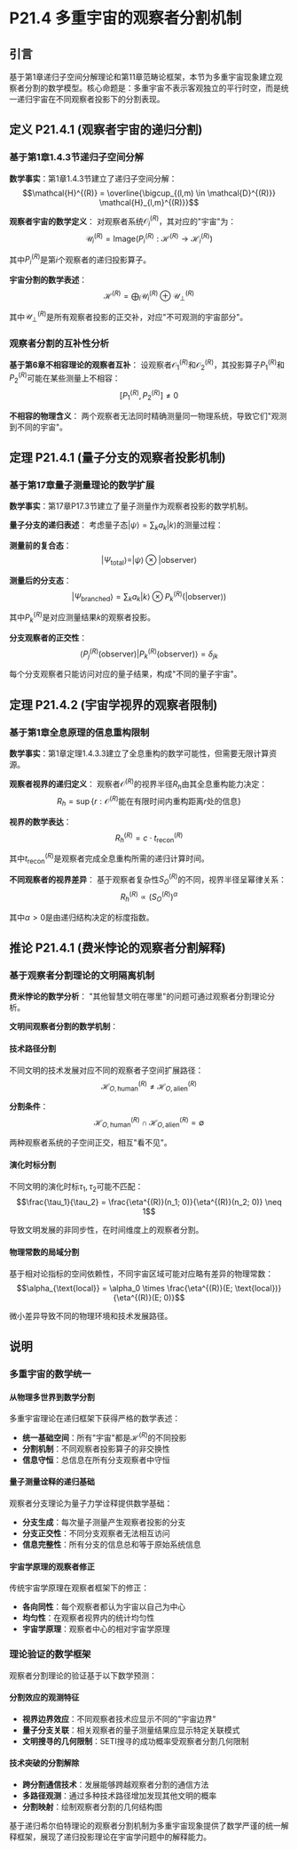 # P21.4 多重宇宙的观察者分割机制

## 引言

基于第1章递归子空间分解理论和第11章范畴论框架，本节为多重宇宙现象建立观察者分割的数学模型。核心命题是：多重宇宙不表示客观独立的平行时空，而是统一递归宇宙在不同观察者投影下的分割表现。

## 定义 P21.4.1 (观察者宇宙的递归分割)

### 基于第1章1.4.3节递归子空间分解

**数学事实**：第1章1.4.3节建立了递归子空间分解：
$$\mathcal{H}^{(R)} = \overline{\bigcup_{(l,m) \in \mathcal{D}^{(R)}} \mathcal{H}_{l,m}^{(R)}}$$

**观察者宇宙的数学定义**：
对观察者系统$\mathcal{O}_i^{(R)}$，其对应的"宇宙"为：
$$\mathcal{U}_i^{(R)} = \text{Image}(P_i^{(R)}: \mathcal{H}^{(R)} \to \mathcal{H}_i^{(R)})$$

其中$P_i^{(R)}$是第$i$个观察者的递归投影算子。

**宇宙分割的数学表述**：
$$\mathcal{H}^{(R)} = \bigoplus_i \mathcal{U}_i^{(R)} \oplus \mathcal{U}_{\perp}^{(R)}$$

其中$\mathcal{U}_{\perp}^{(R)}$是所有观察者投影的正交补，对应"不可观测的宇宙部分"。

### 观察者分割的互补性分析

**基于第6章不相容理论的观察者互补**：
设观察者$\mathcal{O}_1^{(R)}$和$\mathcal{O}_2^{(R)}$，其投影算子$P_1^{(R)}$和$P_2^{(R)}$可能在某些测量上不相容：
$$[P_1^{(R)}, P_2^{(R)}] \neq 0$$

**不相容的物理含义**：
两个观察者无法同时精确测量同一物理系统，导致它们"观测到不同的宇宙"。

## 定理 P21.4.1 (量子分支的观察者投影机制)

### 基于第17章量子测量理论的数学扩展

**数学事实**：第17章P17.3节建立了量子测量作为观察者投影的数学机制。

**量子分支的递归表述**：
考虑量子态$|\psi\rangle = \sum_k a_k |k\rangle$的测量过程：

**测量前的复合态**：
$$|\Psi_{\text{total}}\rangle = |\psi\rangle \otimes |\text{observer}\rangle$$

**测量后的分支态**：
$$|\Psi_{\text{branched}}\rangle = \sum_k a_k |k\rangle \otimes P_k^{(R)}(|\text{observer}\rangle)$$

其中$P_k^{(R)}$是对应测量结果$k$的观察者投影。

**分支观察者的正交性**：
$$\langle P_j^{(R)}(\text{observer}) | P_k^{(R)}(\text{observer}) \rangle = \delta_{jk}$$

每个分支观察者只能访问对应的量子结果，构成"不同的量子宇宙"。

## 定理 P21.4.2 (宇宙学视界的观察者限制)

### 基于第1章全息原理的信息重构限制

**数学事实**：第1章定理1.4.3.3建立了全息重构的数学可能性，但需要无限计算资源。

**观察者视界的递归定义**：
观察者$\mathcal{O}^{(R)}$的视界半径$R_h$由其全息重构能力决定：
$$R_h = \sup\{r : \mathcal{O}^{(R)}\text{能在有限时间内重构距离}r\text{处的信息}\}$$

**视界的数学表达**：
$$R_h^{(R)} = c \cdot t_{\text{recon}}^{(R)}$$

其中$t_{\text{recon}}^{(R)}$是观察者完成全息重构所需的递归计算时间。

**不同观察者的视界差异**：
基于观察者复杂性$S_O^{(R)}$的不同，视界半径呈幂律关系：
$$R_h^{(R)} \propto (S_O^{(R)})^{\alpha}$$

其中$\alpha > 0$是由递归结构决定的标度指数。

## 推论 P21.4.1 (费米悖论的观察者分割解释)

### 基于观察者分割理论的文明隔离机制

**费米悖论的数学分析**：
"其他智慧文明在哪里"的问题可通过观察者分割理论分析。

**文明间观察者分割的数学机制**：

#### **技术路径分割**
不同文明的技术发展对应不同的观察者子空间扩展路径：
$$\mathcal{H}_{O,\text{human}}^{(R)} \neq \mathcal{H}_{O,\text{alien}}^{(R)}$$

**分割条件**：
$$\mathcal{H}_{O,\text{human}}^{(R)} \cap \mathcal{H}_{O,\text{alien}}^{(R)} = \emptyset$$

两种观察者系统的子空间正交，相互"看不见"。

#### **演化时标分割**
不同文明的演化时标$\tau_1, \tau_2$可能不匹配：
$$\frac{\tau_1}{\tau_2} = \frac{\eta^{(R)}(n_1; 0)}{\eta^{(R)}(n_2; 0)} \neq 1$$

导致文明发展的非同步性，在时间维度上的观察者分割。

#### **物理常数的局域分割**
基于相对论指标的空间依赖性，不同宇宙区域可能对应略有差异的物理常数：
$$\alpha_{\text{local}} = \alpha_0 \times \frac{\eta^{(R)}(E; \text{local})}{\eta^{(R)}(E; 0)}$$

微小差异导致不同的物理环境和技术发展路径。

## 说明

### **多重宇宙的数学统一**

#### **从物理多世界到数学分割**
多重宇宙理论在递归框架下获得严格的数学表述：
- **统一基础空间**：所有"宇宙"都是$\mathcal{H}^{(R)}$的不同投影
- **分割机制**：不同观察者投影算子的非交换性
- **信息守恒**：总信息在所有分支观察者中守恒

#### **量子测量诠释的递归基础**
观察者分支理论为量子力学诠释提供数学基础：
- **分支生成**：每次量子测量产生观察者投影的分支
- **分支正交性**：不同分支观察者无法相互访问
- **信息完整性**：所有分支的信息总和等于原始系统信息

#### **宇宙学原理的观察者修正**
传统宇宙学原理在观察者框架下的修正：
- **各向同性**：每个观察者都认为宇宙以自己为中心
- **均匀性**：在观察者视界内的统计均匀性
- **宇宙学原理**：观察者中心的相对宇宙学原理

### **理论验证的数学框架**

观察者分割理论的验证基于以下数学预测：

#### **分割效应的观测特征**
- **视界边界效应**：不同观察者技术应显示不同的"宇宙边界"
- **量子分支关联**：相关观察者的量子测量结果应显示特定关联模式
- **文明搜寻的几何限制**：SETI搜寻的成功概率受观察者分割几何限制

#### **技术突破的分割解除**
- **跨分割通信技术**：发展能够跨越观察者分割的通信方法
- **多路径观测**：通过多种技术路径增加发现其他文明的概率
- **分割映射**：绘制观察者分割的几何结构图

基于递归希尔伯特理论的观察者分割机制为多重宇宙现象提供了数学严谨的统一解释框架，展现了递归投影理论在宇宙学问题中的解释能力。